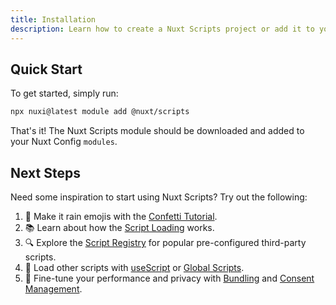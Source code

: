 ```yaml
---
title: Installation
description: Learn how to create a Nuxt Scripts project or add it to your current Nuxt project.
---
```


## Quick Start

To get started, simply run:

```bash
npx nuxi@latest module add @nuxt/scripts
```

That's it! The Nuxt Scripts module should be downloaded and added to your Nuxt Config `modules`.

## Next Steps

Need some inspiration to start using Nuxt Scripts? Try out the following:

1. 🎉 Make it rain emojis with the [Confetti Tutorial](/getting-started/confetti-tutorial).
2. 📚 Learn about how the [Script Loading](/guides/script-loading) works.
3. 🔍 Explore the [Script Registry](/scripts) for popular pre-configured third-party scripts.
3. 🚀 Load other scripts with [useScript](https://unhead.unjs.io/usage/composables/use-script) or [Global Scripts](/guides/globals).
4. 🔨 Fine-tune your performance and privacy with [Bundling](/guides/bundling) and [Consent Management](/guides/consent).


